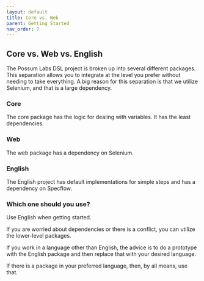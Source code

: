 ```yaml
---
layout: default
title: Core vs. Web
parent: Getting Started
nav_order: 7
---
```


## Core vs. Web vs. English

The Possum Labs DSL project is broken up into several different packages. This separation allows you to integrate at the level you prefer without needing to take everything. A big reason for this separation is that we utilize Selenium, and that is a large dependency.

### Core

The core package has the logic for dealing with variables. It has the least dependencies.

### Web

The web package has a dependency on Selenium.

### English

The English project has default implementations for simple steps and has a dependency on Specflow. 

### Which one should you use?

Use English when getting started. 

If you are worried about dependencies or there is a conflict, you can utilize the lower-level packages.

If you work in a language other than English, the advice is to do a prototype with the English package and then replace that with your desired language.

If there is a package in your preferred language, then, by all means, use that.